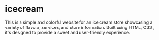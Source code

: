 # icecream
This is a simple and colorful website for an ice cream store showcasing a variety of flavors, services, and store information. Built using HTML, CSS , it's designed to provide a sweet and user-friendly experience.
